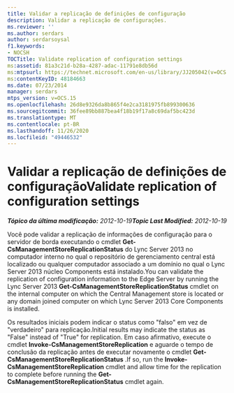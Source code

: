 ```yaml
---
title: Validar a replicação de definições de configuração
description: Validar a replicação de configurações.
ms.reviewer: ''
ms.author: serdars
author: serdarsoysal
f1.keywords:
- NOCSH
TOCTitle: Validate replication of configuration settings
ms:assetid: 81a3c21d-b28a-4287-adac-11791e8db56d
ms:mtpsurl: https://technet.microsoft.com/en-us/library/JJ205042(v=OCS.15)
ms:contentKeyID: 48184663
ms.date: 07/23/2014
manager: serdars
mtps_version: v=OCS.15
ms.openlocfilehash: 26d8e9326da8b865f4e2ca3181975fb899300636
ms.sourcegitcommit: 36fee89bb887bea4f18b19f17a8c69daf5bc423d
ms.translationtype: MT
ms.contentlocale: pt-BR
ms.lasthandoff: 11/26/2020
ms.locfileid: "49446532"
---
```

# <a name="validate-replication-of-configuration-settings"></a><span data-ttu-id="f9de6-103">Validar a replicação de definições de configuração</span><span class="sxs-lookup"><span data-stu-id="f9de6-103">Validate replication of configuration settings</span></span>

<div data-xmlns="http://www.w3.org/1999/xhtml">

<div class="topic" data-xmlns="http://www.w3.org/1999/xhtml" data-msxsl="urn:schemas-microsoft-com:xslt" data-cs="https://msdn.microsoft.com/">

<div data-asp="https://msdn2.microsoft.com/asp">



</div>

<div id="mainSection">

<div id="mainBody"><span data-ttu-id="f9de6-104">

<span> </span></span><span class="sxs-lookup"><span data-stu-id="f9de6-104">

<span> </span></span></span>

<span data-ttu-id="f9de6-105">_**Tópico da última modificação:** 2012-10-19_</span><span class="sxs-lookup"><span data-stu-id="f9de6-105">_**Topic Last Modified:** 2012-10-19_</span></span>

<span data-ttu-id="f9de6-106">Você pode validar a replicação de informações de configuração para o servidor de borda executando o cmdlet **Get-CsManagementStoreReplicationStatus** do Lync Server 2013 no computador interno no qual o repositório de gerenciamento central está localizado ou qualquer computador associado a um domínio no qual o Lync Server 2013 núcleo Components está instalado.</span><span class="sxs-lookup"><span data-stu-id="f9de6-106">You can validate the replication of configuration information to the Edge Server by running the Lync Server 2013 **Get-CsManagementStoreReplicationStatus** cmdlet on the internal computer on which the Central Management store is located or any domain joined computer on which Lync Server 2013 Core Components is installed.</span></span>

<span data-ttu-id="f9de6-107">Os resultados iniciais podem indicar o status como "falso" em vez de "verdadeiro" para replicação.</span><span class="sxs-lookup"><span data-stu-id="f9de6-107">Initial results may indicate the status as "False" instead of "True" for replication.</span></span> <span data-ttu-id="f9de6-108">Em caso afirmativo, execute o cmdlet **Invoke-CsManagementStoreReplication** e aguarde o tempo de conclusão da replicação antes de executar novamente o cmdlet **Get-CsManagementStoreReplicationStatus** .</span><span class="sxs-lookup"><span data-stu-id="f9de6-108">If so, run the **Invoke-CsManagementStoreReplication** cmdlet and allow time for the replication to complete before running the **Get-CsManagementStoreReplicationStatus** cmdlet again.</span></span>

<span data-ttu-id="f9de6-109"></div>

<span> </span>

</div>

</div>

</span><span class="sxs-lookup"><span data-stu-id="f9de6-109"></div>

<span> </span>

</div>

</div>

</span></span></div>

